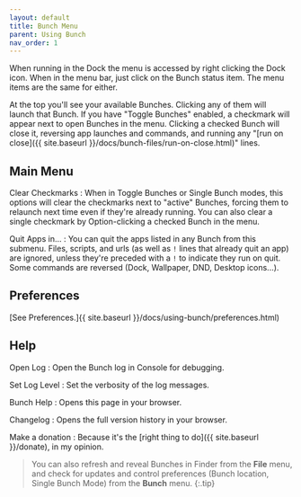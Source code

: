 ```yaml
---
layout: default
title: Bunch Menu
parent: Using Bunch
nav_order: 1
---
```

When running in the Dock the menu is accessed by right clicking the Dock icon. When in the menu bar, just click on the Bunch status item. The menu items are the same for either.

At the top you'll see your available Bunches. Clicking any of them will launch that Bunch. If you have "Toggle Bunches" enabled, a checkmark will appear next to open Bunches in the menu. Clicking a checked Bunch will close it, reversing app launches and commands, and running any "[run on close]({{ site.baseurl }}/docs/bunch-files/run-on-close.html)" lines.

## Main Menu

Clear Checkmarks
: When in Toggle Bunches or Single Bunch modes, this options will clear the checkmarks next to "active" Bunches, forcing them to relaunch next time even if they're already running. You can also clear a single checkmark by Option-clicking a checked Bunch in the menu.

Quit Apps in...
: You can quit the apps listed in any Bunch from this submenu. Files, scripts, and urls (as well as `!` lines that already quit an app) are ignored, unless they're preceded with a `!` to indicate they run on quit. Some commands are reversed (Dock, Wallpaper, DND, Desktop icons...).

## Preferences

[See Preferences.]{{ site.baseurl }}/docs/using-bunch/preferences.html)

## Help

Open Log
: Open the Bunch log in Console for debugging.

Set Log Level
: Set the verbosity of the log messages.

Bunch Help
: Opens this page in your browser.

Changelog
: Opens the full version history in your browser.

Make a donation
: Because it's the [right thing to do]({{ site.baseurl }}/donate), in my opinion.

> You can also refresh and reveal Bunches in Finder from the __File__ menu, and check for updates and control preferences (Bunch location, Single Bunch Mode) from the __Bunch__ menu.
{:.tip}
